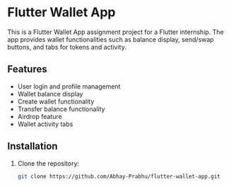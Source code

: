 # Flutter Wallet App

This is a Flutter Wallet App assignment project for a Flutter internship. The app provides wallet functionalities such as balance display, send/swap buttons, and tabs for tokens and activity.

## Features

- User login and profile management
- Wallet balance display
- Create wallet functionality
- Transfer balance functionality
- Airdrop feature
- Wallet activity tabs

## Installation

1. Clone the repository:
   ```bash
   git clone https://github.com/Abhay-Prabhu/flutter-wallet-app.git
